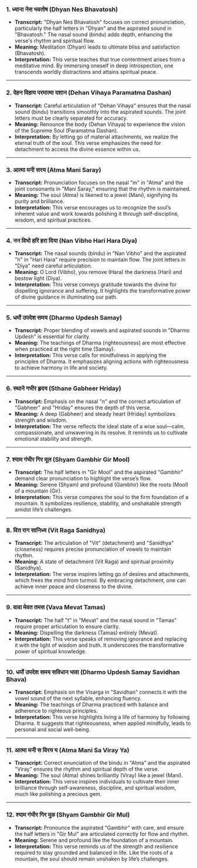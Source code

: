 
### **1. ध्याना नेस भवतोष (Dhyan Nes Bhavatosh)**  
- **Transcript:** "Dhyan Nes Bhavatosh" focuses on correct pronunciation, particularly the half letters in "Dhyan" and the aspirated sound in "Bhavatosh." The nasal sound (bindu) adds depth, enhancing the verse's rhythm and spiritual flow.  
- **Meaning:** Meditation (Dhyan) leads to ultimate bliss and satisfaction (Bhavatosh).  
- **Interpretation:** This verse teaches that true contentment arises from a meditative mind. By immersing oneself in deep introspection, one transcends worldly distractions and attains spiritual peace.

---

### **2. देहन विहाय परमात्मा दशान (Dehan Vihaya Paramatma Dashan)**  
- **Transcript:** Careful articulation of "Dehan Vihaya" ensures that the nasal sound (bindu) transitions smoothly into the aspirated sounds. The joint letters must be clearly separated for accuracy.  
- **Meaning:** Renounce the body (Dehan Vihaya) to experience the vision of the Supreme Soul (Paramatma Dashan).  
- **Interpretation:** By letting go of material attachments, we realize the eternal truth of the soul. This verse emphasizes the need for detachment to access the divine essence within us.

---

### **3. आत्मा मनी सरय (Atma Mani Saray)**  
- **Transcript:** Pronunciation focuses on the nasal "m" in "Atma" and the joint consonants in "Mani Saray," ensuring that the rhythm is maintained.  
- **Meaning:** The soul (Atma) is likened to a jewel (Mani), signifying its purity and brilliance.  
- **Interpretation:** This verse encourages us to recognize the soul’s inherent value and work towards polishing it through self-discipline, wisdom, and spiritual practices.

---

### **4. नन विभो हरि हरा दिया (Nan Vibho Hari Hara Diya)**  
- **Transcript:** The nasal sounds (bindu) in "Nan Vibho" and the aspirated "h" in "Hari Hara" require precision to maintain flow. The joint letters in "Diya" need careful articulation.  
- **Meaning:** O Lord (Vibho), you remove (Hara) the darkness (Hari) and bestow light (Diya).  
- **Interpretation:** This verse conveys gratitude towards the divine for dispelling ignorance and suffering. It highlights the transformative power of divine guidance in illuminating our path.

---

### **5. धर्मो उपदेश समय (Dharmo Updesh Samay)**  
- **Transcript:** Proper blending of vowels and aspirated sounds in "Dharmo Updesh" is essential for clarity.  
- **Meaning:** The teachings of Dharma (righteousness) are most effective when practiced at the right time (Samay).  
- **Interpretation:** This verse calls for mindfulness in applying the principles of Dharma. It emphasizes aligning actions with righteousness to achieve harmony in life and society.

---

### **6. स्थाने गभीर हृदय (Sthane Gabheer Hriday)**  
- **Transcript:** Emphasis on the nasal "n" and the correct articulation of "Gabheer" and "Hriday" ensures the depth of this verse.  
- **Meaning:** A deep (Gabheer) and steady heart (Hriday) symbolizes strength and wisdom.  
- **Interpretation:** The verse reflects the ideal state of a wise soul—calm, compassionate, and unwavering in its resolve. It reminds us to cultivate emotional stability and strength.

---

### **7. श्याम गंभीर गिर मूल (Shyam Gambhir Gir Mool)**  
- **Transcript:** The half letters in "Gir Mool" and the aspirated "Gambhir" demand clear pronunciation to highlight the verse’s flow.  
- **Meaning:** Serene (Shyam) and profound (Gambhir) like the roots (Mool) of a mountain (Gir).  
- **Interpretation:** This verse compares the soul to the firm foundation of a mountain. It symbolizes resilience, stability, and unshakable strength amidst life’s challenges.

---

### **8. वित राग सानिध्य (Vit Raga Sanidhya)**  
- **Transcript:** The articulation of "Vit" (detachment) and "Sanidhya" (closeness) requires precise pronunciation of vowels to maintain rhythm.  
- **Meaning:** A state of detachment (Vit Raga) and spiritual proximity (Sanidhya).  
- **Interpretation:** The verse inspires letting go of desires and attachments, which frees the mind from turmoil. By embracing detachment, one can achieve inner peace and closeness to the divine.

---

### **9. वावा मेवत तमस (Vava Mevat Tamas)**  
- **Transcript:** The half "t" in "Mevat" and the nasal sound in "Tamas" require proper articulation to ensure clarity.  
- **Meaning:** Dispelling the darkness (Tamas) entirely (Mevat).  
- **Interpretation:** This verse speaks of removing ignorance and replacing it with the light of wisdom and truth. It underscores the transformative power of spiritual knowledge.

---

### **10. धर्मो उपदेश समय सविधान भावा (Dharmo Updesh Samay Savidhan Bhava)**  
- **Transcript:** Emphasis on the Visarga in "Savidhan" connects it with the vowel sound of the next syllable, enhancing fluency.  
- **Meaning:** The teachings of Dharma practiced with balance and adherence to righteous principles.  
- **Interpretation:** This verse highlights living a life of harmony by following Dharma. It suggests that righteousness, when applied mindfully, leads to personal and social well-being.

---

### **11. आत्मा मनी स विरय य (Atma Mani Sa Viray Ya)**  
- **Transcript:** Correct enunciation of the bindu in "Atma" and the aspirated "Viray" ensures the rhythm and spiritual depth of the verse.  
- **Meaning:** The soul (Atma) shines brilliantly (Viray) like a jewel (Mani).  
- **Interpretation:** This verse inspires individuals to cultivate their inner brilliance through self-awareness, discipline, and spiritual wisdom, much like polishing a precious gem.

---

### **12. श्याम गंभीर गिर मुळ (Shyam Gambhir Gir Mul)**  
- **Transcript:** Pronounce the aspirated "Gambhir" with care, and ensure the half letters in "Gir Mul" are articulated correctly for flow and rhythm.  
- **Meaning:** Serene and profound like the foundation of a mountain.  
- **Interpretation:** This verse reminds us of the strength and resilience required to stay grounded and balanced in life. Like the roots of a mountain, the soul should remain unshaken by life’s challenges.


